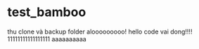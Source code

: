 # test_bamboo
thu clone và backup folder
alooooooooo!
hello
code vai dong!!!!
11111111111111111
aaaaaaaaaa
